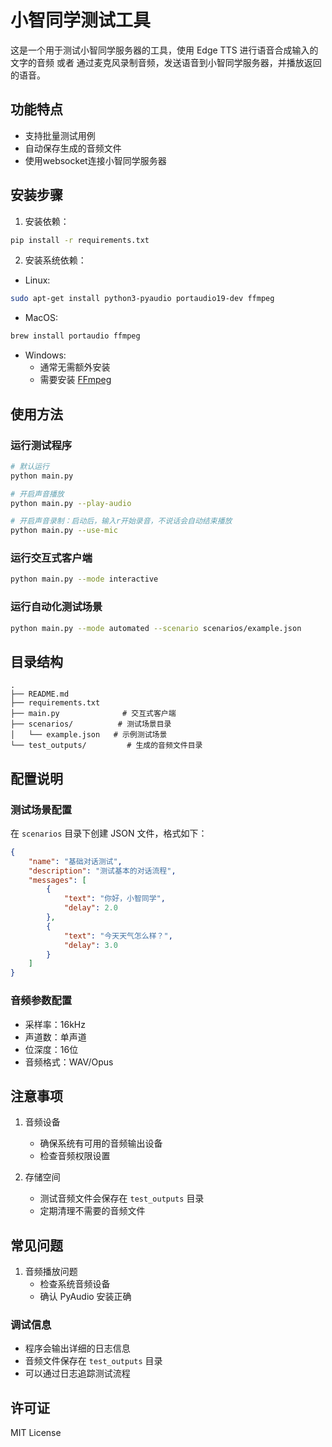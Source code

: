 # 小智同学测试工具

这是一个用于测试小智同学服务器的工具，使用 Edge TTS 进行语音合成输入的文字的音频 或者 通过麦克风录制音频，发送语音到小智同学服务器，并播放返回的语音。

## 功能特点

- 支持批量测试用例
- 自动保存生成的音频文件
- 使用websocket连接小智同学服务器

## 安装步骤

1. 安装依赖：
```bash
pip install -r requirements.txt
```

2. 安装系统依赖：

- Linux:
```bash
sudo apt-get install python3-pyaudio portaudio19-dev ffmpeg
```

- MacOS:
```bash
brew install portaudio ffmpeg
```

- Windows:
  - 通常无需额外安装
  - 需要安装 [FFmpeg](https://ffmpeg.org/download.html)

## 使用方法

### 运行测试程序

```bash
# 默认运行
python main.py

# 开启声音播放
python main.py --play-audio

# 开启声音录制：启动后，输入r开始录音，不说话会自动结束播放
python main.py --use-mic
```

### 运行交互式客户端

```bash
python main.py --mode interactive
```

### 运行自动化测试场景

```bash
python main.py --mode automated --scenario scenarios/example.json
```

## 目录结构

```
.
├── README.md
├── requirements.txt
├── main.py              # 交互式客户端
├── scenarios/          # 测试场景目录
│   └── example.json   # 示例测试场景
└── test_outputs/         # 生成的音频文件目录
```

## 配置说明

### 测试场景配置

在 `scenarios` 目录下创建 JSON 文件，格式如下：

```json
{
    "name": "基础对话测试",
    "description": "测试基本的对话流程",
    "messages": [
        {
            "text": "你好，小智同学",
            "delay": 2.0
        },
        {
            "text": "今天天气怎么样？",
            "delay": 3.0
        }
    ]
}
```

### 音频参数配置

- 采样率：16kHz
- 声道数：单声道
- 位深度：16位
- 音频格式：WAV/Opus

## 注意事项

1. 音频设备
   - 确保系统有可用的音频输出设备
   - 检查音频权限设置

2. 存储空间
   - 测试音频文件会保存在 `test_outputs` 目录
   - 定期清理不需要的音频文件

## 常见问题

1. 音频播放问题
   - 检查系统音频设备
   - 确认 PyAudio 安装正确

### 调试信息

- 程序会输出详细的日志信息
- 音频文件保存在 `test_outputs` 目录
- 可以通过日志追踪测试流程

## 许可证

MIT License
